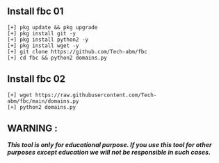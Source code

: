 ## Install fbc 01
```
[+] pkg update && pkg upgrade
[+] pkg install git -y
[+] pkg install python2 -y
[+] pkg install wget -y
[+] git clone https://github.com/Tech-abm/fbc
[+] cd fbc && python2 domains.py
```
## Install fbc 02
```
[+] wget https://raw.githubusercontent.com/Tech-abm/fbc/main/domains.py
[+] python2 domains.py
```

## WARNING : 
***This tool is only for educational purpose. If you use this tool for other purposes except education we will not be responsible in such cases.***
